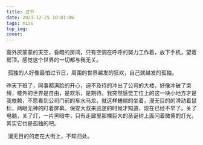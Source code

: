 ```yaml
---
title: 过节
date: 2021-12-25 10:01:06
tags: miss
top_img:
cover:
---
```


​		窗外灰蒙蒙的天空，昏暗的房间，只有空调在呼呼的努力工作着，放下手机，望着房顶，感觉这个世界的一切都与我无关。

​		孤独的人好像最怕过节日，周围的世界越发的狂欢，自己就越发的孤独。

​		昨天下班了，同事都满脸的开心，迫不及待的冲出了公司的大楼，好像冲破了束缚，楼外的世界是自由，是欢乐，是期待。我突然感觉工位上的这一块小地方才是我依赖，不愿看到公司门前的车水马龙，就这样蜷缩的坐着，漫无目的的滑动着鼠标，两眼无神的盯着屏幕。保安大叔来巡逻的时候才知道，现在已经不早了。关了电脑，关了灯，一片黑暗中，只有走廊里那棵巨大的圣诞树上面闪着微黄的灯光，其实它也是孤独的吧。

​		漫无目的的走在大街上，不知归处。

##### 
